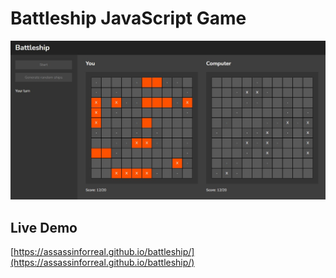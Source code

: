 # Battleship JavaScript Game
![Game preview](https://raw.githubusercontent.com/AssassinForReal/battleship/master/images/game.jpg)

## Live Demo
[https://assassinforreal.github.io/battleship/](https://assassinforreal.github.io/battleship/)
